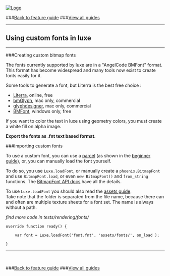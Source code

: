
[![Logo](http://luxeengine.com/images/logo.png)](index.html)

###[Back to feature guide](guide.html#list)
###[View all guides](guide.html)

---
## Using custom fonts in luxe
---


###Creating custom bitmap fonts

The fonts currently supported by luxe are in a "AngelCode BMFont" format. This format has become widespread and many tools now exist to create fonts easily for it.

Some tools to generate a font, but Literra is the best free choice :

- [Literra](http://kvazars.com/littera/), online, free
- [bmGlyph](http://www.bmglyph.com/), mac only, commercial
- [glyphdesigner](https://71squared.com/en/glyphdesigner), mac only, commercial
- [BMFont](http://www.angelcode.com/products/bmfont/), windows only, free

If you want to color the text in luxe using geometry colors, you must create a white fill on alpha image.

**Export the fonts as .fnt text based format**. 

###Importing custom fonts

To use a custom font, you can use a [parcel](guide.parcels.html) (as shown in the [beginner guide](guide.four.html)), or, you can manually load the font yourself.

To do so, you use `Luxe.loadFont`, or manually create a `phoenix.BitmapFont` and use `BitmapFont.load`, or even `new BitmapFont()` and `from_string` functions. The [BitmapFont API docs](api/phoenix/BitmapFont.html) have all the details.


To use `Luxe.loadFont` you should also read the [assets guide](guide.assets.html).   
Take note that the folder is separated from the file name, because there can and often are multiple texture sheets for a font set. The name is always without a path.

_find more code in tests/rendering/fonts/_

```
override function ready() {

    var font = Luxe.loadFont('font.fnt', 'assets/fonts/', on_load );

}
```

---

&nbsp;   

###[Back to feature guide](guide.html#list)
###[View all guides](guide.html)

&nbsp;   
&nbsp;   
&nbsp;   